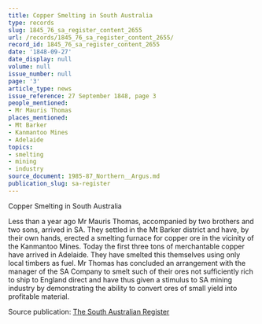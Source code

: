 ```yaml
---
title: Copper Smelting in South Australia
type: records
slug: 1845_76_sa_register_content_2655
url: /records/1845_76_sa_register_content_2655/
record_id: 1845_76_sa_register_content_2655
date: '1848-09-27'
date_display: null
volume: null
issue_number: null
page: '3'
article_type: news
issue_reference: 27 September 1848, page 3
people_mentioned:
- Mr Mauris Thomas
places_mentioned:
- Mt Barker
- Kanmantoo Mines
- Adelaide
topics:
- smelting
- mining
- industry
source_document: 1985-87_Northern__Argus.md
publication_slug: sa-register
---
```


Copper Smelting in South Australia

Less than a year ago Mr Mauris Thomas, accompanied by two brothers and two sons, arrived in SA.  They settled in the Mt Barker district and have, by their own hands, erected a smelting furnace for copper ore in the vicinity of the Kanmantoo Mines.  Today the first three tons of merchantable copper have arrived in Adelaide.  They have smelted this themselves using only local timbers as fuel.  Mr Thomas has concluded an arrangement with the manager of the SA Company to smelt such of their ores not sufficiently rich to ship to England direct and have thus given a stimulus to SA mining industry by demonstrating the ability to convert ores of small yield into profitable material.

Source publication: [The South Australian Register](/publications/sa-register/)
